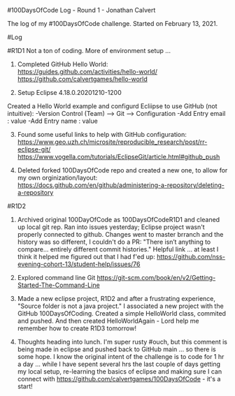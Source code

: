 #100DaysOfCode Log - Round 1 - Jonathan Calvert

The log of my #100DaysOfCode challenge. Started on February 13, 2021.

#Log

#R1D1
Not a ton of coding. More of environment setup ...

1) Completed GitHub Hello World:
https://guides.github.com/activities/hello-world/
https://github.com/calvertgames/hello-world

2) Setup Eclipse 4.18.0.20201210-1200

Created a Hello World example and configurd Ecliipse to use GitHub (not intuitive):
-Version Control (Team) --> Git --> Configuration
-Add Entry email : value
-Add Entry name : value

3) Found some useful links to help with GitHub configuration:
https://www.geo.uzh.ch/microsite/reproducible_research/post/rr-eclipse-git/
https://www.vogella.com/tutorials/EclipseGit/article.html#github_push

4) Deleted forked 100DaysOfCode repo and created a new one, to allow for my own orginization/layout:
https://docs.github.com/en/github/administering-a-repository/deleting-a-repository

#R1D2
1) Archived original 100DayOfCode as 100DaysOfCodeR1D1 and cleaned up local git rep.
Ran into issues yesterday; Eclipse project wasn't properly connected to github.
Changes went to master brranch and the history was so different, I couldn't do a PR:  "There isn’t anything to compare... entirely different commit histories."
Helpful link ... at least I think it helped me figured out that I had f'ed up:
https://github.com/nss-evening-cohort-13/student-help/issues/76

2) Explored command line Git
https://git-scm.com/book/en/v2/Getting-Started-The-Command-Line

3) Made a new eclipse project, R1D2 and after a frustrating experience, "Source folder is not a java project." I associated a new project with the
GitHub 100DaysOfCoding.  Created a simple HelloWorld class, commited and pushed.  And then created HelloWorldAgain - Lord help me remember how to
create R1D3 tomorrow!

4) Thoughts heading into lunch.  I'm super rusty #ouch, but this comment is being made in eclipse and pushed back
to GitHub main ... so there is some hope.  I know the original intent of the challenge is to code for 1 hr a day ...
while I have sepent several hrs the last couple of days getting my local setup, re-learning the basics of eclipse and
making sure I can connect with https://github.com/calvertgames/100DaysOfCode - it's a start!
